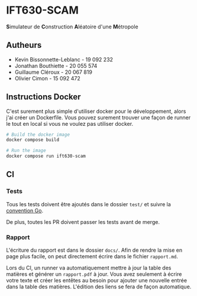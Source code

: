 # IFT630-SCAM

**S**imulateur de **C**onstruction **A**léatoire d'une **M**étropole

## Autheurs

- Kevin Bissonnette-Leblanc - 19 092 232
- Jonathan Bouthiette - 20 055 574
- Guillaume Cléroux - 20 067 819
- Olivier Cimon - 15 092 472

## Instructions Docker

C'est surement plus simple d'utiliser docker pour le développement,
alors j'ai créer un Dockerfile. Vous pouvez surement trouver
une façon de runner le tout en local si vous ne voulez pas utiliser docker.

```bash
# Build the docker image
docker compose build
```

```bash
# Run the image
docker compose run ift630-scam
```

## CI

### Tests

Tous les tests doivent être ajoutés dans le dossier `test/` et suivre
la [convention Go](https://pkg.go.dev/testing).

De plus, toutes les PR doivent passer les tests avant de merge.

### Rapport

L'écriture du rapport est dans le dossier `docs/`. Afin de rendre la mise en page
plus facile, on peut directement écrire dans le fichier `rapport.md`.

Lors du CI, un runner va automatiquement mettre à jour la table des matières
et générer un `rapport.pdf` à jour. Vous avez seulement à écrire votre texte
et créer les entêtes au besoin pour ajouter une nouvelle entrée dans la table
des matières. L'édition des liens se fera de façon automatique.
